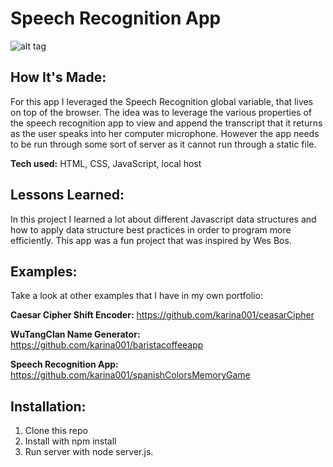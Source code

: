 # Speech Recognition App

![alt tag](https://github.com/karina001/speechRecognitionApp/blob/master/Screen%20Shot%202018-03-16%20at%2011.35.04%20PM.png)

## How It's Made:
For this app I leveraged the Speech Recognition global variable, that lives on top of the browser. The idea was to leverage the various properties of the speech recognition app to view and append the transcript that it returns as the user speaks into her computer microphone. However the app needs to be run through some sort of server as it cannot run through a static file. 

**Tech used:** HTML, CSS, JavaScript, local host

## Lessons Learned:
In this project I learned a lot about different Javascript data structures and how to apply data structure best practices in order to program more efficiently. This app was a fun project that was inspired by Wes Bos. 

## Examples:
Take a look at other examples that I have in my own portfolio:

**Caesar Cipher Shift Encoder:** https://github.com/karina001/ceasarCipher

**WuTangClan Name Generator:** https://github.com/karina001/baristacoffeeapp

**Speech Recognition App:** https://github.com/karina001/spanishColorsMemoryGame

## Installation:
1. Clone this repo
2. Install with npm install
3. Run server with node server.js.
